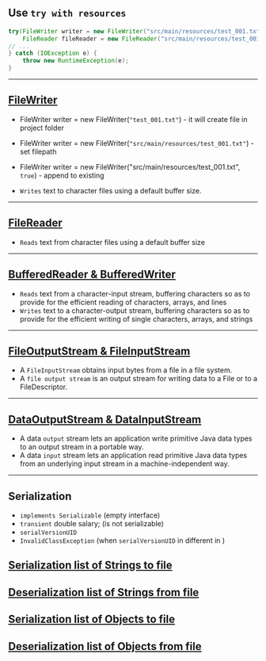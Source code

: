 ## Use `try with resources`

```java
try(FileWriter writer = new FileWriter("src/main/resources/test_001.txt");
    FileReader fileReader = new FileReader("src/main/resources/test_001.txt");) {
// ...
} catch (IOException e) {
    throw new RuntimeException(e);
}
```

---

## [FileWriter](./Demo_001_FileWriter.java)

- FileWriter writer = new FileWriter(`"test_001.txt"`) - it will create file in project folder
- FileWriter writer = new FileWriter(`"src/main/resources/test_001.txt"`) - set filepath
- FileWriter writer = new FileWriter("src/main/resources/test_001.txt", `true`) - append to existing

- `Writes` text to character files using a default buffer size.

---

## [FileReader](./Demo_002_FileRedaer.java)
- `Reads` text from character files using a default buffer size

---

## [BufferedReader & BufferedWriter](./Demo_003_Buffered_reader_writer.java)
- `Reads` text from a character-input stream, buffering characters so as to provide for the efficient reading of characters, arrays, and lines
- `Writes` text to a character-output stream, buffering characters so as to provide for the efficient writing of single characters, arrays, and strings

---

## [FileOutputStream & FileInputStream](./Demo_004_File_IO_Stream.java)
- A `FileInputStream` obtains input bytes from a file in a file system.
- A `file output stream` is an output stream for writing data to a File or to a FileDescriptor.

---

## [DataOutputStream & DataInputStream](./Demo_005_Data_IO_Stream.java)
- A data `output` stream lets an application write primitive Java data types to an output stream in a portable way.
- A data `input` stream lets an application read primitive Java data types from an underlying input stream in a machine-independent way. 

---

## Serialization
- `implements Serializable` (empty interface)
- `transient` double salary; (is not serializable)
- `serialVersionUID`
- `InvalidClassException` (when `serialVersionUID` in different in )

## [Serialization list of Strings to file](./Demo_006_Serialization_001.java)

## [Deserialization list of Strings from file](./Demo_006_Serialization_002.java)

## [Serialization list of Objects to file](./Demo_006_Serialization_001_1.java)

## [Deserialization list of Objects from file](./Demo_006_Serialization_002_1.java)
